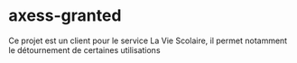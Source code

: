 # axess-granted
Ce projet est un client pour le service La Vie Scolaire, il permet notamment le détournement de certaines utilisations
